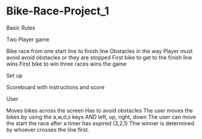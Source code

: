 # Bike-Race-Project_1

 Basic Rules 

Two Player game

Bike race from one start line to finish line
Obstacles in the way 
Player must avoid avoid obstacles or they are stopped 
First bike to get to the finish line wins 
First bike to win three races wins the game

Set up 

Scoreboard with instructions and score 




User 

Moves bikes across the screen
Has to avoid obstacles
The user moves the bikes by using the a,w,d,s keys AND left, up, right, down
The user can move the start the race after a timer has expired (3,2,1)
Thw winner is determined by whoever crosses the line first. 






